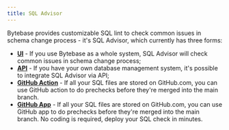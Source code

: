 ```yaml
---
title: SQL Advisor
---
```


Bytebase provides customizable SQL lint to check common issues in schema change process - it's SQL Advisor, which currently has three forms:

- [**UI**](/docs/sql-review/sql-advisor/ui) - If you use Bytebase as a whole system, SQL Advisor will check common issues in schema change process;
- [**API**](/docs/sql-review/sql-advisor/api) - If you have your own database management system, it's possible to integrate SQL Advisor via API;
- [**GitHub Action**](/docs/sql-review/sql-advisor/github-action) - If all your SQL files are stored on GitHub.com, you can use GitHub action to do prechecks before they're merged into the main branch.
- [**GitHub App**](/docs/sql-review/sql-advisor/github-app) - If all your SQL files are stored on GitHub.com, you can use GitHub app to do prechecks before they're merged into the main branch. No coding is required, deploy your SQL check in minutes.
